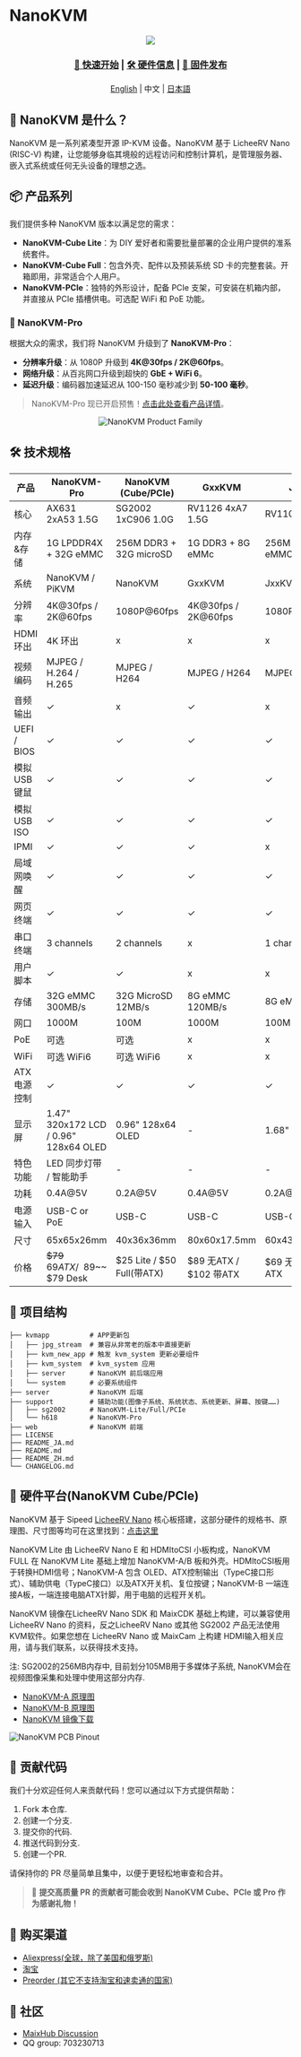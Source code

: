 NanoKVM
======

<div align="center">

![](https://wiki.sipeed.com/hardware/assets/NanoKVM/introduce/NanoKVM_3.png)

<h3>
    <a href="https://wiki.sipeed.com/hardware/en/kvm/NanoKVM/introduction.html">🚀 快速开始</a>
     |
    <a href="https://cn.dl.sipeed.com/shareURL/KVM/nanoKVM">🛠️ 硬件信息</a>
     |
    <a href="https://github.com/sipeed/NanoKVM/releases/latest">💾 固件发布</a>
</h3>

[English](./README.md) | 中文 | [日本語](./README_JA.md)

</div>

## 🌟 NanoKVM 是什么？

NanoKVM 是一系列紧凑型开源 IP-KVM 设备。NanoKVM 基于 LicheeRV Nano (RISC-V) 构建，让您能够身临其境般的远程访问和控制计算机，是管理服务器、嵌入式系统或任何无头设备的理想之选。

## 📦 产品系列

我们提供多种 NanoKVM 版本以满足您的需求：

* **NanoKVM-Cube Lite**：为 DIY 爱好者和需要批量部署的企业用户提供的准系统套件。
* **NanoKVM-Cube Full**：包含外壳、配件以及预装系统 SD 卡的完整套装。开箱即用，非常适合个人用户。
* **NanoKVM-PCIe**：独特的外形设计，配备 PCIe 支架，可安装在机箱内部，并直接从 PCIe 插槽供电。可选配 WiFi 和 PoE 功能。

### 🚀 NanoKVM-Pro

根据大众的需求，我们将 NanoKVM 升级到了 **NanoKVM-Pro**：

* **分辨率升级**：从 1080P 升级到 **4K@30fps / 2K@60fps**。
* **网络升级**：从百兆网口升级到超快的 **GbE + WiFi 6**。
* **延迟升级**：编码器加速延迟从 100-150 毫秒减少到 **50-100 毫秒**。

> NanoKVM-Pro 现已开启预售！[点击此处查看产品详情](https://sipeed.com/nanokvm/pro)。

<div align="center">

![NanoKVM Product Family](https://cdn.sipeed.com/public/nanokvm-products.jpg)

</div>

## 🛠️ 技术规格

| 产品            | NanoKVM-Pro                           | NanoKVM (Cube/PCIe)               | GxxKVM                             | JxxKVM                              |
|------------------- |-------------------------------------- |---------------------------------- |----------------------------------- |------------------------------------ |
| 核心               | AX631 2xA53 1.5G                      | SG2002 1xC906 1.0G                | RV1126 4xA7 1.5G                   | RV1106 1xA7 1.2G                    |
| 内存&存储          | 1G LPDDR4X + 32G eMMC                 | 256M DDR3 + 32G microSD           | 1G DDR3 + 8G eMMc                  | 256M DDR3 + 16G eMMC                |
| 系统               | NanoKVM / PiKVM                       | NanoKVM                           | GxxKVM                             | JxxKVM                              |
| 分辨率             | 4K@30fps / 2K@60fps                   | 1080P@60fps                       | 4K@30fps / 2K@60fps                | 1080P@60fps                         |
| HDMI 环出          | 4K 环出                               | x                                 | x                                  | x                                   |
| 视频编码           | MJPEG / H.264 / H.265                 | MJPEG / H264                      | MJPEG / H264                       | MJPEG / H264                        |
| 音频输出           | ✓                                     | x                                 | ✓                                  | x                                   |
| UEFI / BIOS        | ✓                                     | ✓                                 | ✓                                  | ✓                                   |
| 模拟 USB 键鼠      | ✓                                     | ✓                                 | ✓                                  | ✓                                   |
| 模拟 USB ISO       | ✓                                     | ✓                                 | ✓                                  | ✓                                   |
| IPMI               | ✓                                     | ✓                                 | ✓                                  | x                                   |
| 局域网唤醒         | ✓                                     | ✓                                 | ✓                                  | ✓                                   |
| 网页终端           | ✓                                     | ✓                                 | ✓                                  | ✓                                   |
| 串口终端           | 3 channels                            | 2 channels                        | x                                  | 1 channel                           |
| 用户脚本           | ✓                                     | ✓                                 | x                                  | x                                   |
| 存储               | 32G eMMC 300MB/s                      | 32G MicroSD 12MB/s                | 8G eMMC 120MB/s                    | 8G eMMC 60MB/s                      |
| 网口               | 1000M                                 | 100M                              | 1000M                              | 100M                                |
| PoE                | 可选                                  | 可选                              | x                                  | x                                   |
| WiFi               | 可选 WiFi6                            | 可选 WiFi6                        | x                                  | x                                   |
| ATX 电源控制       | ✓                                     | ✓                                 | ✓                                  | ✓                                   |
| 显示屏             | 1.47" 320x172 LCD / 0.96" 128x64 OLED | 0.96" 128x64 OLED                 | -                                  | 1.68" 280x240                       |
| 特色功能           | LED 同步灯带 / 智能助手               | -                                 | -                                  | -                                   |
| 功耗               | 0.4A@5V                               | 0.2A@5V                           | 0.4A@5V                            | 0.2A@5V                             |
| 电源输入           | USB-C or PoE                          | USB-C                             | USB-C                              | USB-C                               |
| 尺寸               | 65x65x26mm                            | 40x36x36mm                        | 80x60x17.5mm                       | 60x43x(24~31)mm                     |
| 价格               | ~~$79~~ $69 ATX / ~~$89~~ $79 Desk    | $25 Lite / $50 Full(带ATX)        | $89 无ATX / $102 带ATX             | $69 无ATX / $79 带ATX               |

## 📂 项目结构

``` shell
├── kvmapp          # APP更新包
│   ├── jpg_stream  # 兼容从非常老的版本中直接更新
│   ├── kvm_new_app # 触发 kvm_system 更新必要组件
│   ├── kvm_system  # kvm_system 应用
│   ├── server      # NanoKVM 前后端应用
│   └── system      # 必要系统组件
├── server          # NanoKVM 后端
├── support         # 辅助功能(图像子系统、系统状态、系统更新、屏幕、按键……)
│   ├── sg2002      # NanoKVM-Lite/Full/PCIe
│   └── h618        # NanoKVM-Pro
├── web             # NanoKVM 前端
├── LICENSE
├── README_JA.md
├── README.md
├── README_ZH.md
└── CHANGELOG.md
```

## 🔩 硬件平台(NanoKVM Cube/PCIe)

NanoKVM 基于 Sipeed [LicheeRV Nano](https://wiki.sipeed.com/hardware/zh/lichee/RV_Nano/1_intro.html) 核心板搭建，这部分硬件的规格书、原理图、尺寸图等均可在这里找到：[点击这里](http://cn.dl.sipeed.com/shareURL/LICHEE/LicheeRV_Nano)

NanoKVM Lite 由 LicheeRV Nano E 和 HDMItoCSI 小板构成，NanoKVM FULL 在 NanoKVM Lite 基础上增加 NanoKVM-A/B 板和外壳。HDMItoCSI板用于转换HDMI信号；NanoKVM-A 包含 OLED、ATX控制输出（TypeC接口形式）、辅助供电（TypeC接口）以及ATX开关机、复位按键；NanoKVM-B 一端连接A板，一端连接电脑ATX针脚，用于电脑的远程开关机。

NanoKVM 镜像在LicheeRV Nano SDK 和 MaixCDK 基础上构建，可以兼容使用 LicheeRV Nano 的资料，反之LicheeRV Nano 或其他 SG2002 产品无法使用KVM软件。如果您想在 LicheeRV Nano 或 MaixCam 上构建 HDMI输入相关应用，请与我们联系，以获得技术支持。

注: SG2002的256MB内存中, 目前划分105MB用于多媒体子系统, NanoKVM会在视频图像采集和处理中使用这部分内存.

* [NanoKVM-A 原理图](https://cn.dl.sipeed.com/fileList/KVM/nanoKVM/HDK/02_Schematic/SCH_RV_Nano_KVM_A_30111.pdf)
* [NanoKVM-B 原理图](https://cn.dl.sipeed.com/fileList/KVM/nanoKVM/HDK/02_Schematic/SCH_HDMI_MIPI_31011.pdf)
* [NanoKVM 镜像下载](https://github.com/sipeed/NanoKVM/releases/tag/NanoKVM)

![NanoKVM PCB Pinout](https://wiki.sipeed.com/hardware/zh/kvm/assets/NanoKVM/1_intro/NanoKVM_2.jpg)

## 🤝 贡献代码

我们十分欢迎任何人来贡献代码！您可以通过以下方式提供帮助：

1. Fork 本仓库.
2. 创建一个分支.
3. 提交你的代码.
4. 推送代码到分支.
5. 创建一个PR.

请保持你的 PR 尽量简单且集中，以便于更轻松地审查和合并。

> 🎁 **提交高质量 PR 的贡献者可能会收到 NanoKVM Cube、PCIe 或 Pro 作为感谢礼物！**

## 🛒 购买渠道

* [Aliexpress(全球，除了美国和俄罗斯)](https://www.aliexpress.com/item/1005007369816019.html)
* [淘宝](https://item.taobao.com/item.htm?id=811206560480)
* [Preorder (其它不支持淘宝和速卖通的国家)](https://sipeed.com/nanokvm)

## 💬 社区

* [MaixHub Discussion](https://maixhub.com/discussion/nanokvm)
* QQ group: 703230713
